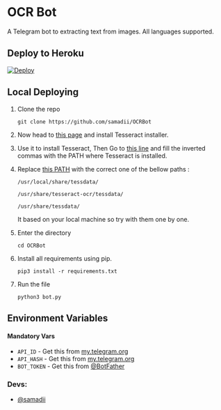 # OCR Bot

A Telegram bot to extracting text from images. All languages supported.


## Deploy to Heroku

[![Deploy](https://www.herokucdn.com/deploy/button.svg)](https://heroku.com/deploy?template=https://github.com/samadii/OCRBot)


## Local Deploying

1. Clone the repo
   ```
   git clone https://github.com/samadii/OCRBot
   ```

2. Now head to [this page](https://github.com/UB-Mannheim/tesseract/wiki) and install Tesseract installer. 
   
3. Use it to install Tesseract, Then Go to [this line](https://github.com/samadii/OCRBot/blob/main/bot.py#L10) and fill the inverted commas with the PATH where Tesseract is installed.

4. Replace [this PATH](https://github.com/samadii/OCRBot/blob/main/bot.py#L55) with the correct one of the bellow paths :
   ```
   /usr/local/share/tessdata/
   ```
   ```
   /usr/share/tesseract-ocr/tessdata/
   ```
   ```
   /usr/share/tessdata/
   ```
   It based on your local machine so try with them one by one.
   
5. Enter the directory
   ```
   cd OCRBot
   ```
  
6. Install all requirements using pip.
   ```
   pip3 install -r requirements.txt
   ```

7. Run the file
   ```
   python3 bot.py
   ```

## Environment Variables

#### Mandatory Vars

- `API_ID` - Get this from [my.telegram.org](https://my.telegram.org/auth)
- `API_HASH` - Get this from [my.telegram.org](https://my.telegram.org/auth)
- `BOT_TOKEN` - Get this from [@BotFather](https://t.me/BotFather)


### Devs: 
- [@samadii](https://github.com/samadii)
